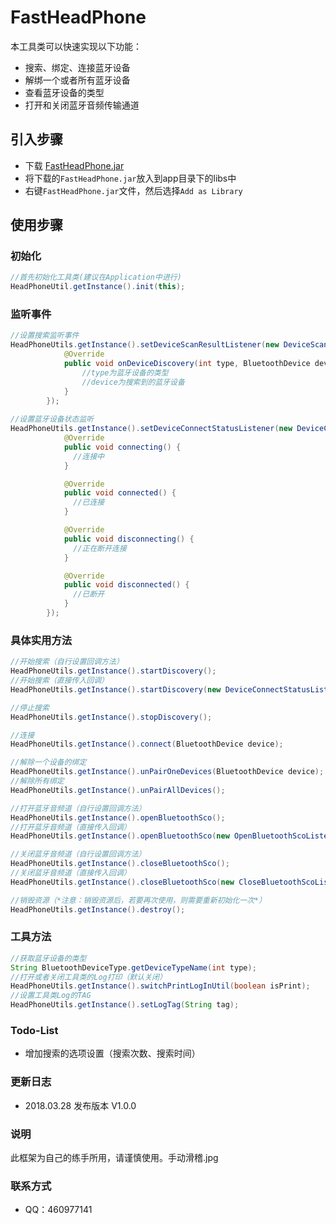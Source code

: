 # FastHeadPhone
本工具类可以快速实现以下功能：
* 搜索、绑定、连接蓝牙设备
* 解绑一个或者所有蓝牙设备
* 查看蓝牙设备的类型
* 打开和关闭蓝牙音频传输通道

## 引入步骤
* 下载 [FastHeadPhone.jar](https://github.com/MaosanDao/FastHeadPhone/blob/master/fastheadphone/fastheadphone.jar)
* 将下载的`FastHeadPhone.jar`放入到app目录下的libs中
* 右键`FastHeadPhone.jar`文件，然后选择`Add as Library`
## 使用步骤
### 初始化
```Java
//首先初始化工具类(建议在Application中进行)
HeadPhoneUtil.getInstance().init(this);
```
### 监听事件
```Java
//设置搜索监听事件
HeadPhoneUtils.getInstance().setDeviceScanResultListener(new DeviceScanResultListener() {
            @Override
            public void onDeviceDiscovery(int type, BluetoothDevice device) {
                //type为蓝牙设备的类型
                //device为搜索到的蓝牙设备
            }
        });
        
//设置蓝牙设备状态监听
HeadPhoneUtils.getInstance().setDeviceConnectStatusListener(new DeviceConnectStatusListener() {
            @Override
            public void connecting() {
              //连接中
            }

            @Override
            public void connected() {
              //已连接
            }

            @Override
            public void disconnecting() {
              //正在断开连接
            }

            @Override
            public void disconnected() {
              //已断开
            }
        });
```
### 具体实用方法
```Java
//开始搜索（自行设置回调方法）
HeadPhoneUtils.getInstance().startDiscovery();
//开始搜索（直接传入回调）
HeadPhoneUtils.getInstance().startDiscovery(new DeviceConnectStatusListener());

//停止搜索
HeadPhoneUtils.getInstance().stopDiscovery();

//连接
HeadPhoneUtils.getInstance().connect(BluetoothDevice device);

//解除一个设备的绑定
HeadPhoneUtils.getInstance().unPairOneDevices(BluetoothDevice device);
//解除所有绑定
HeadPhoneUtils.getInstance().unPairAllDevices();

//打开蓝牙音频道（自行设置回调方法）
HeadPhoneUtils.getInstance().openBluetoothSco();
//打开蓝牙音频道（直接传入回调）
HeadPhoneUtils.getInstance().openBluetoothSco(new OpenBluetoothScoListener());

//关闭蓝牙音频道（自行设置回调方法）
HeadPhoneUtils.getInstance().closeBluetoothSco();
//关闭蓝牙音频道（直接传入回调）
HeadPhoneUtils.getInstance().closeBluetoothSco(new CloseBluetoothScoListener());

//销毁资源（*注意：销毁资源后，若要再次使用，则需要重新初始化一次*）
HeadPhoneUtils.getInstance().destroy();
```
### 工具方法
```Java
//获取蓝牙设备的类型
String BluetoothDeviceType.getDeviceTypeName(int type);
//打开或者关闭工具类的Log打印（默认关闭）
HeadPhoneUtils.getInstance().switchPrintLogInUtil(boolean isPrint);
//设置工具类Log的TAG
HeadPhoneUtils.getInstance().setLogTag(String tag);
```
### Todo-List
* 增加搜索的选项设置（搜索次数、搜索时间）
### 更新日志
* 2018.03.28 发布版本 V1.0.0
### 说明
此框架为自己的练手所用，请谨慎使用。手动滑稽.jpg
### 联系方式
* QQ：460977141
